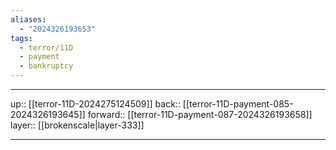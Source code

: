 ```yaml
---
aliases:
  - "2024326193653"
tags:
  - terror/11D
  - payment
  - bankruptcy
---
```




***

up:: [[terror-11D-2024275124509]]
back:: [[terror-11D-payment-085-2024326193645]]
forward:: [[terror-11D-payment-087-2024326193658]]
layer:: [[brokenscale|layer-333]]

***
